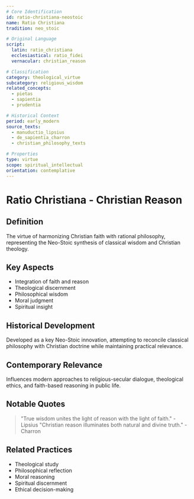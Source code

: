 ```yaml
---
# Core Identification
id: ratio-christiana-neostoic
name: Ratio Christiana
tradition: neo_stoic

# Original Language
script:
  latin: ratio_christiana
  ecclesiastical: ratio_fidei
  vernacular: christian_reason

# Classification
category: theological_virtue
subcategory: religious_wisdom
related_concepts:
  - pietas
  - sapientia
  - prudentia

# Historical Context
period: early_modern
source_texts:
  - manuductio_lipsius
  - de_sapientia_charron
  - christian_philosophy_texts

# Properties
type: virtue
scope: spiritual_intellectual
orientation: contemplative
---
```


# Ratio Christiana - Christian Reason

## Definition
The virtue of harmonizing Christian faith with rational philosophy, representing the Neo-Stoic synthesis of classical wisdom and Christian theology.

## Key Aspects
- Integration of faith and reason
- Theological discernment
- Philosophical wisdom
- Moral judgment
- Spiritual insight

## Historical Development
Developed as a key Neo-Stoic innovation, attempting to reconcile classical philosophy with Christian doctrine while maintaining practical relevance.

## Contemporary Relevance
Influences modern approaches to religious-secular dialogue, theological ethics, and faith-based reasoning in public life.

## Notable Quotes
> "True wisdom unites the light of reason with the light of faith." - Lipsius
> "Christian reason illuminates both natural and divine truth." - Charron

## Related Practices
- Theological study
- Philosophical reflection
- Moral reasoning
- Spiritual discernment
- Ethical decision-making
